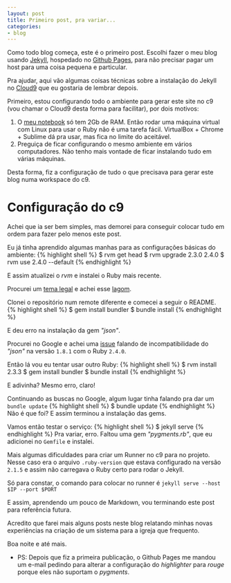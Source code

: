 ```yaml
---
layout: post
title: Primeiro post, pra variar...
categories:
- blog
---
```


Como todo blog começa, este é o primeiro post.
Escolhi fazer o meu blog usando [Jekyll](https://jekyllrb.com/), hospedado no 
[Github Pages](https://pages.github.com/),
para não precisar pagar um host para uma coisa pequena e particular.

Pra ajudar, aqui vão algumas coisas técnicas sobre a instalação do Jekyll no 
[Cloud9](http://c9.io) que eu gostaria de lembrar depois.

Primeiro, estou configurando todo o ambiente para gerar este site no c9 (vou chamar
o Cloud9 desta forma para facilitar), por dois motivos:

1. O [meu notebook](https://www.asus.com/br/2-in-1-PCs/ASUS_Transformer_Book_T100TA/) 
só tem 2Gb de RAM. Então rodar uma máquina virtual com Linux para usar o Ruby não 
é uma tarefa fácil. VirtualBox + Chrome + Sublime 
dá pra usar, mas fica no limite do aceitável.
2. Preguiça de ficar configurando o mesmo ambiente em vários computadores.
Não tenho mais vontade de ficar instalando tudo em várias máquinas. 

Desta forma, fiz a configuração de tudo o que precisava para gerar este blog numa
workspace do c9.

# Configuração do c9
Achei que ia ser bem simples, mas demorei para conseguir colocar tudo em ordem para
fazer pelo menos este post.

Eu já tinha aprendido algumas manhas para as configurações básicas do ambiente:
{% highlight shell %}
$ rvm get head
$ rvm upgrade 2.3.0 2.4.0
$ rvm use 2.4.0 --default
{% endhighlight %}

E assim atualizei o *rvm* e instalei o Ruby mais recente.

Procurei um [tema legal](https://drjekyllthemes.github.io/) e achei esse 
[lagom](https://github.com/swanson/lagom).

Clonei o repositório num remote diferente e comecei a seguir o README. 
{% highlight shell %}
$ gem install bundler
$ bundle install
{% endhighlight %}

E deu erro na instalação da gem *"json"*.

Procurei no Google e achei uma [issue](https://github.com/github/pages-gem/issues/376)
falando de incompatibilidade do *"json"* na versão `1.8.1` com o Ruby `2.4.0`.

Então lá vou eu tentar usar outro Ruby:
{% highlight shell %}
$ rvm install 2.3.3
$ gem install bundler
$ bundle install
{% endhighlight %}

E adivinha? Mesmo erro, claro!

Continuando as buscas no Google, algum lugar tinha falando pra dar um `bundle update`
{% highlight shell %}
$ bundle update
{% endhighlight %}
Não é que foi? E assim terminou a instalação das gems.

Vamos então testar o serviço:
{% highlight shell %}
$ jekyll serve
{% endhighlight %}
Pra variar, erro. Faltou uma gem *"pygments.rb"*, que eu adicionei no `Gemfile` e instalei.

Mais algumas dificuldades para criar um Runner no c9 para no projeto. Nesse caso era
o arquivo `.ruby-version` que estava configurado na versão `2.1.5` e assim não 
carregava o Ruby certo para rodar o Jekyll.

Só para constar, o comando para colocar no runner é `jekyll serve --host $IP --port $PORT`


E assim, aprendendo um pouco de Markdown, vou terminando este post para referência futura.

Acredito que farei mais alguns posts neste blog relatando minhas novas experiências
na criação de um sistema para a igreja que frequento.

Boa noite e até mais.

* PS: Depois que fiz a primeira publicação, o Github Pages me mandou um e-mail 
pedindo para alterar a configuração do *highlighter* para *rouge* porque eles não
suportam o *pygments*.